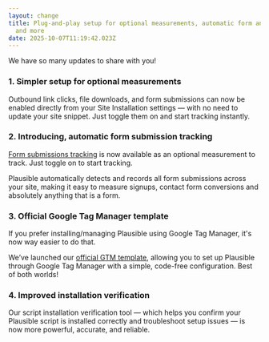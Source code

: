 ```yaml
---
layout: change
title: Plug-and-play setup for optional measurements, automatic form analytics,
  and more
date: 2025-10-07T11:19:42.023Z
---
```

W﻿e have so many updates to share with you!

### 1. Simpler setup for optional measurements

Outbound link clicks, file downloads, and form submissions can now be enabled directly from your Site Installation settings — with no need to update your site snippet. Just toggle them on and start tracking instantly. 

### 2. Introducing, automatic form submission tracking

[Form submissions tracking](https://plausible.io/docs/form-submissions-tracking) is now available as an optional measurement to track. Just toggle on to start tracking.

Plausible automatically detects and records all form submissions across your site, making it easy to measure signups, contact form conversions and absolutely anything that is a form.

### 3﻿. Official Google Tag Manager template

I﻿f you prefer installing/managing Plausible using Google Tag Manager, it's now way easier to do that. 

We’ve launched our [official GTM template](https://plausible.io/gtm-template), allowing you to set up Plausible through Google Tag Manager with a simple, code-free configuration. Best of both worlds!

### 4﻿. Improved installation verification

Our script installation verification tool — which helps you confirm your Plausible script is installed correctly and troubleshoot setup issues — is now more powerful, accurate, and reliable.